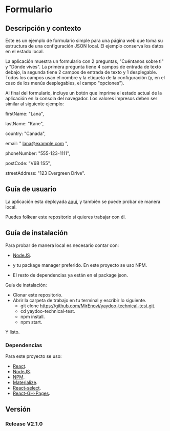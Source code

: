 

# Formulario

## Descripción y contexto

Este es un ejemplo de formulario simple para una página web que toma su estructura de una configuración JSON local.
El ejemplo conserva los datos en el estado local.

La aplicación muestra un formulario con 2 preguntas, "Cuéntanos sobre ti" y "Dónde vives". La primera pregunta tiene 4 campos de entrada de texto debajo, la segunda tiene 2 campos de entrada de texto y 1 desplegable. Todos los campos usan el nombre y la etiqueta de la configuración (y, en el caso de los menús desplegables, el campo "opciones").

Al final del formulario, incluye un botón que imprime el estado actual de la aplicación en la consola del navegador. Los valores impresos deben ser similar al siguiente ejemplo:

firstName: "Lana",

lastName: "Kane",

country: "Canada",

email: " lana@example.com ",

phoneNumber: "555-123-1111",

postCode: "V6B 1S5",

streetAddress: "123 Evergreen Drive".



## Guía de usuario

La aplicación esta deployada [aquí](https://mirenovi.github.io/yaydoo-technical-test/), y también se puede probar de manera local.

Puedes folkear este repositorio si quieres trabajar con él.


## Guía de instalación

Para probar de manera local es necesario contar con:
- [NodeJS](https://nodejs.org/es/).
- y tu package manager preferido. En este proyecto se uso NPM.

- El resto de dependencias ya están en el package json.


Guía de instalación:

- Clonar este repositorio.
- Abrir la carpeta de trabajo en tu terminal y escribir lo siguiente.
    - git clone https://github.com/MirEnovi/yaydoo-technical-test.git.
    - cd yaydoo-technical-test.
    - npm install.
    - npm start.

Y listo.

### Dependencias

Para este proyecto se uso:
- [React](https://jedwatson.github.io/react-select/).
- [NodeJS](https://nodejs.org/es/).
- [NPM](https://www.npmjs.com/).
- [Materialize](https://materializecss.com/getting-started.html).
- [React-select](https://jedwatson.github.io/react-select/).
- [React-GH-Pages](https://github.com/gitname/react-gh-pages).


## Versión

### Release V2.1.0
